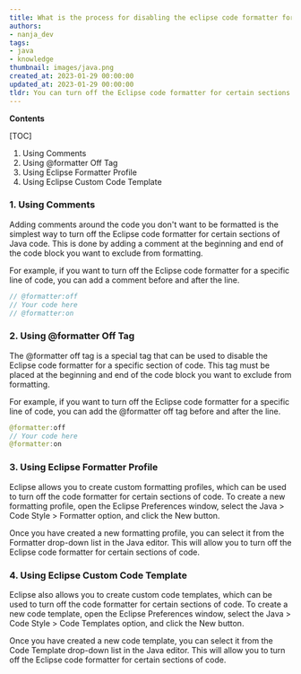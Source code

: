 ```yaml
---
title: What is the process for disabling the eclipse code formatter for specific parts of Java code?
authors:
- nanja_dev
tags:
- java
- knowledge
thumbnail: images/java.png
created_at: 2023-01-29 00:00:00
updated_at: 2023-01-29 00:00:00
tldr: You can turn off the Eclipse code formatter for certain sections of Java code by using the @formatteroff tag.
---
```


**Contents**

[TOC]

1. Using Comments 
2. Using @formatter Off Tag 
3. Using Eclipse Formatter Profile 
4. Using Eclipse Custom Code Template 

### 1. Using Comments 
Adding comments around the code you don't want to be formatted is the simplest way to turn off the Eclipse code formatter for certain sections of Java code. This is done by adding a comment at the beginning and end of the code block you want to exclude from formatting. 

For example, if you want to turn off the Eclipse code formatter for a specific line of code, you can add a comment before and after the line. 

```java
// @formatter:off
// Your code here
// @formatter:on
```

### 2. Using @formatter Off Tag
The @formatter off tag is a special tag that can be used to disable the Eclipse code formatter for a specific section of code. This tag must be placed at the beginning and end of the code block you want to exclude from formatting. 

For example, if you want to turn off the Eclipse code formatter for a specific line of code, you can add the @formatter off tag before and after the line. 

```java
@formatter:off
// Your code here
@formatter:on
```

### 3. Using Eclipse Formatter Profile
Eclipse allows you to create custom formatting profiles, which can be used to turn off the code formatter for certain sections of code. To create a new formatting profile, open the Eclipse Preferences window, select the Java > Code Style > Formatter option, and click the New button. 

Once you have created a new formatting profile, you can select it from the Formatter drop-down list in the Java editor. This will allow you to turn off the Eclipse code formatter for certain sections of code. 

### 4. Using Eclipse Custom Code Template
Eclipse also allows you to create custom code templates, which can be used to turn off the code formatter for certain sections of code. To create a new code template, open the Eclipse Preferences window, select the Java > Code Style > Code Templates option, and click the New button. 

Once you have created a new code template, you can select it from the Code Template drop-down list in the Java editor. This will allow you to turn off the Eclipse code formatter for certain sections of code.
